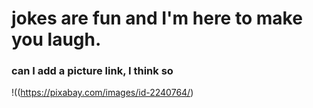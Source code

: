 # jokes are fun and I'm here to make you laugh. 

### can I add a picture link, I think so 

!((https://pixabay.com/images/id-2240764/)
